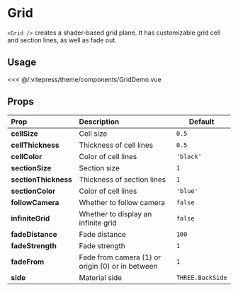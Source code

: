 # Grid 

<DocsDemo>
  <GridDemo />
</DocsDemo>

`<Grid />` creates a shader-based grid plane. It has customizable grid cell and section lines, as well as fade out.

## Usage

<<< @/.vitepress/theme/components/GridDemo.vue

## Props

| Prop                   | Description            | Default |
| :--------------------- | :--------------------- | ------- |
| **cellSize**           | Cell size | `0.5`      |
| **cellThickness**      | Thickness of cell lines | `0.5`   |
| **cellColor**          | Color of cell lines    | `'black'` |
| **sectionSize**        | Section size           | `1`      |
| **sectionThickness**   | Thickness of section lines | `1`   |
| **sectionColor**       | Color of cell lines    | `'blue'` |
| **followCamera**       | Whether to follow camera | `false`     |
| **infiniteGrid**       | Whether to display an infinite grid | `false` |
| **fadeDistance**       | Fade distance          | `100`    |
| **fadeStrength**       | Fade strength          | `1`    |
| **fadeFrom**           | Fade from camera (1) or origin (0) or in between | `1` |
| **side**               | Material side          | `THREE.BackSide` |
